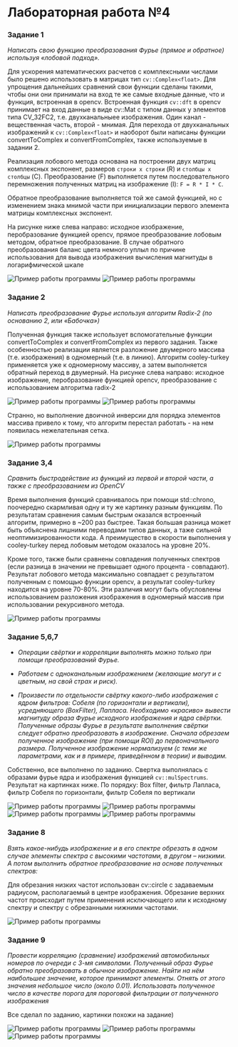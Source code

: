 # Лабораторная работа №4

### Задание 1

*Написать свою функцию преобразования Фурье (прямое и обратное) используя «лобовой подход».*

Для ускорения математических расчетов с комплексными числами было решено использовать в матрицах тип `cv::Complex<float>`. Для упрощения дальнейших сравнений свои функции сделаны такими, чтобы они они принимали на вход те же самые входные данные, что и функция, встроенная в opencv. Встроенная функция `cv::dft` в opencv принимает на вход данные в виде cv::Mat с типом данных у элементов типа CV_32FC2, т.е. двухканальныее изображения. Один канал - вещественная часть, второй - мнимая. Для перехода от двухканальных изображений к `cv::Complex<float>` и наоборот были написаны функции convertToComplex и convertFromComplex, также используемые в задании 2.

Реализация лобового метода основана на построении двух матриц комплексных экспонент, размеров `строки х строки` (R) и `столбцы х столбцы` (C). Преобразование (F) выполняется путем последовательного перемножения полученных матриц на изображение (I): `F = R * I * C`.

Обратное преобразование выполняется той же самой функцией, но с изменением знака мнимой части при инициализации первого элемента матрицы комплексных экспонент.

На рисунке ниже слева направо: исходное изображение, перобразование функцией opencv, прямое преобразование лобовым методом, обратное преобразование. В случае обратного преобразования баланс цвета немного уплыл по причине использования для вывода изображения вычисления магнитуды в логарифмической шкале

![Пример работы программы](readme_img/example1_0.png)
![Пример работы программы](readme_img/example1_1.png)


### Задание 2

*Написать преобразование Фурье используя алгоритм Radix-2 (по основанию 2, или «Бабочка»)*

Полученная функция также использует вспомогательные функции convertToComplex и convertFromComplex из первого задания. Также особенностью реализации является разложение двумерного массива (т.е. изображения) в одномерный (т.е. в линию). Алгоритм cooley-turkey применяется уже к одномерному массиву, а затем выполняется обратный переход в двумерный. На рисунке слева направо: исходное изображение, перобразование функцией opencv, преобразование с использованием алгоритма radix-2

![Пример работы программы](readme_img/example2_0.png)
![Пример работы программы](readme_img/example2_1.png)

Странно, но выполнение двоичной инверсии для порядка элементов массива привело к тому, что алгоритм перестал работать - на нем появилась нежелательная сетка.

![Пример работы программы](readme_img/example2_2.png)


### Задание 3,4

*Сравнить быстродействие из функций из первой и второй части, а также с преобразованием из OpenCV*

Время выполнения функций сравнивалось при помощи std::chrono, поочередно скармливая одну и ту же картинку разным функциям. По результатам сравнения самым быстрым оказался встроенный алгоритм, примерно в ~200 раз быстрее. Такая большая разница может быть объяснена лишними переводами типов данных, а таже сильной неоптимизированности кода. А преимущество в скорости выполнения у cooley-turkey перед лобовым методом оказалось на уровне 20%. 

Кроме того, также были сравнены совпадения полученных спектров (если разница в значении не превышает одного процента - совпадают). Результат лобового метода максимально совпадает с результатом полученным с помощью функции opencv, а результат cooley-turkey находится на уровне 70-80%. Эти различия могут быть обусловлены использованием разложения изображения в одномерный массив при использовании рекурсивного метода.

![Пример работы программы](readme_img/example3.png)


### Задание 5,6,7

- *Операции свёртки и корреляции выполнять можно только при помощи преобразований Фурье.*

- *Работаем с одноканальным изображением (желающие могут и с цветным, на свой страх и риск).*

- *Произвести по отдельности свёртку какого-либо изображения с ядром фильтров: Собеля (по горизонтали и вертикали), усредняющего (BoxFilter), Лапласа. Необходимо «красиво» вывести магнитуду образа Фурье исходного изображения и ядра свёртки. Полученные образы Фурье в результате выполнения свёртки следует обратно преобразовать в изображение. Сначала обрезаем полученное изображение (при помощи ROI) до первоначального размера. Полученное изображение нормализуем (с теми же параметрами, как и в примере, приведённом в теории) и выводим.*

Собственно, все выполнено по заданию. Свертка выполнялась с образами фурье ядра и изображения функцией `cv::mulSpectrums`. Результат на картинках ниже. По порядку: Box filter, фильтр Лапласа, фильтр Собеля по горизонтали, фильтр Собеля по вертикали

![Пример работы программы](readme_img/example5_0.png)
![Пример работы программы](readme_img/example5_1.png)
![Пример работы программы](readme_img/example5_2.png)
![Пример работы программы](readme_img/example5_3.png)


### Задание 8

*Взять какое-нибудь изображение и в его спектре обрезать в одном случае элементы спектра с высокими частотами, в другом – низкими. А потом выполнить обратное преобразование на основе полученных спектров:*

Для обрезания низких частот использован cv::circle с задаваемым радиусом, располагаемый в центре изображения. Обрезание верхних частот происходит путем применения исключающего или к исходному спектру и спектру с обрезанными нижними частотами.

![Пример работы программы](readme_img/example8.png)


### Задание 9

*Провести корреляцию (сравнение) изображений автомобильных номеров по очереди с 3-мя символами. Полученный образ Фурье обратно преобразовать в обычное изображение. Найти на нём наибольшее значение, которое принимают элементы. Отнять от этого значения небольшое число (около 0.01). Использовать полученное число в качестве порога для пороговой фильтрации от полученного изображения*

Все сделал по заданию, картинки похожи на задание)

![Пример работы программы](readme_img/example9_0.png)
![Пример работы программы](readme_img/example9_1.png)
![Пример работы программы](readme_img/example9_2.png)

